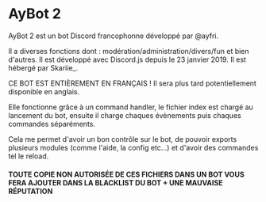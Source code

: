 # AyBot 2
AyBot 2 est un bot Discord francophonne développé par @ayfri.

Il a diverses fonctions dont : modération/administration/divers/fun et bien d'autres.
Il est développé avec Discord.js depuis le 23 janvier 2019.
Il est hébergé par Skariie_.

CE BOT EST ENTIÈREMENT EN FRANÇAIS !
Il sera plus tard potentiellement disponible en anglais.

Elle fonctionne grâce à un command handler, le fichier index est chargé au lancement du bot, ensuite il charge chaques évènements puis chaques commandes séparéments.

Cela me permet d'avoir un bon contrôle sur le bot, de pouvoir exports plusieurs modules (comme l'aide, la config etc...) et d'avoir des commandes tel le reload.



#### TOUTE COPIE NON AUTORISÉE DE CES FICHIERS DANS UN BOT VOUS FERA AJOUTER DANS LA BLACKLIST DU BOT + UNE MAUVAISE RÉPUTATION

